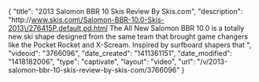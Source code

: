 {
    "title": "2013 Salomon BBR 10 Skis Review By Skis.com",
    "description": "http:\/\/www.skis.com\/Salomon-BBR-10.0-Skis-2013\/276415P,default,pd.html  The All New Salomon BBR 10.0 is a totally new ski shape designed from the same team that brought game changers like the Pocket Rocket and X-Scream. Inspired by surfboard shapers that ",
    "videoid": "3766096",
    "date_created": "1411361151",
    "date_modified": "1418182006",
    "type": "captivate",
    "layout": "video",
    "url": "\/v\/2013-salomon-bbr-10-skis-review-by-skis-com\/3766096"
}